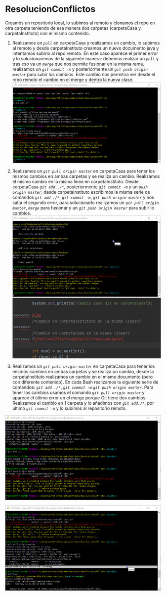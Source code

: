 # ResolucionConflictos
Creamos un repositorio local, lo subimos al remoto y clonamos el repo en otra carpeta teniendo de esa manera dos carpetas (carpetaCasa y carpetaInstituto) con el mismo contenido.

1. Realizamos un *`pull`* en carpetaCasa y realizamos un cambio, lo subimos al remoto y desde carpetaInstituto creamos un nuevo documento java 
y intentamos subirlo al repo remoto. En este caso aparece el primer error y lo solucionaremos de la siguiente manera: debemos realizar un *`pull`* y tras eso va un *`merge`* que nos permite fusionar en la misma rama, realizamos un *`git commit -m`* y posteriormente un *`git push origin master`* para subir los cambios. Este cambio nos permitira ver desde el repo remoto el cambio en el merge y dentro la nueva clase.
![Conflicto_remoto.png](/ProgramacionEntregas/Img/Conflicto_remoto.png)

2. Realizamos un *`git pull origin master`* en carpetaCasa para tener los mismos cambios en ambas carpetas y se realiza un cambio. Realizamos el mismo cambio en la misma linea en
carpetaInstituto. Desde carpetaCasa *`git add ./*`*, posteriormente *`git commit -m`* y un *`push origin master`*, desde carpetaInstituto escribimos la misma serie de comandos 
*`git add ./*`*, *`git commit -m`*, *`git push origin master`* y nos salta el segundo error, para solucionarlo realizamos un *`git pull origin master`*, *`merge`* para fusionar y un 
*`git push origin master`* para subir lo cambios.
![Conflicto_misma_linea.png](/ProgramacionEntregas/Img/Conflicto_misma_linea.png)
![Conflicto_mlinea_mcontenido.png](/ProgramacionEntregas/Img/Conflicto_misma_linea_visualizacion.png)


3. Realizamos un *`git pull origin master`* en carpetaCasa para tener los mismos cambios en ambas carpetas y se realiza un cambio, desde la carpetaInstituto 
realizamos un cambio en el mismo documento (pero con diferente contenido). En cada Bash realizamos la siguiente serie de comandos: *`git add ./*`*, *`git commit -m`*
*`git push origin marter`*. Para tener los cambios usamos el comando *`git pull origin master`* y aparece el último error en el merge porque Git tiene dos cambios. Realizamos 
el cambio en 1 carpeta y lo añadimos con *`git add./*`*, por último *`git commit -m`* y lo subimos al repositorio remoto.

![Conflicto_misma_linea_visualizacion.png](/ProgramacionEntregas/Img/Conflicto_mlinea_mcontenido.png)

![Resolucion_mlinea_mcontenido.png](/ProgramacionEntregas/Img/Resolucion_mlinea_mcontenido.png)
